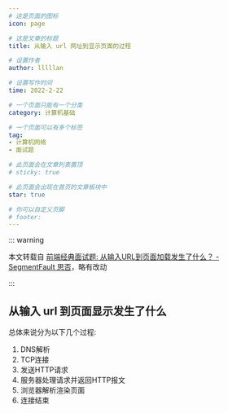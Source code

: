```yaml
---
# 这是页面的图标
icon: page

# 这是文章的标题
title: 从输入 url 网址到显示页面的过程

# 设置作者
author: lllllan

# 设置写作时间
time: 2022-2-22

# 一个页面只能有一个分类
category: 计算机基础

# 一个页面可以有多个标签
tag:
- 计算机网络
- 面试题

# 此页面会在文章列表置顶
# sticky: true

# 此页面会出现在首页的文章板块中
star: true

# 你可以自定义页脚
# footer: 
---
```




::: warning

本文转载自 [前端经典面试题: 从输入URL到页面加载发生了什么？ - SegmentFault 思否](https://segmentfault.com/a/1190000006879700)，略有改动

:::



## 从输入 url 到页面显示发生了什么

总体来说分为以下几个过程:

1. DNS解析
2. TCP连接
3. 发送HTTP请求
4. 服务器处理请求并返回HTTP报文
5. 浏览器解析渲染页面
6. 连接结束



